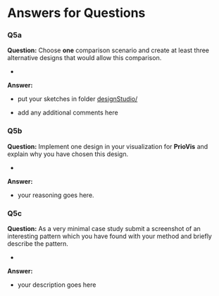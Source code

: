# Answers for Questions

### Q5a
**Question:** Choose __one__ comparison scenario and create at least three alternative designs that would allow this comparison.

-
**Answer:**

- put your sketches in folder [designStudio/](designStudio/)

- add any additional comments here

### Q5b
**Question:** Implement one design in your visualization for **PrioVis** and explain why you have chosen this design.

-
**Answer:**

- your reasoning goes here.

### Q5c
**Question:** As a very minimal case study submit a screenshot of an interesting pattern which you have found with your method and briefly describe the pattern.

-
**Answer:**

- your description goes here

